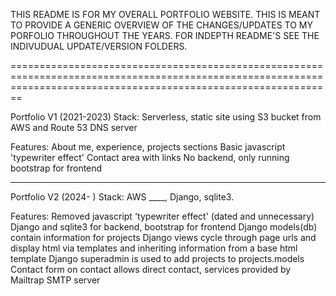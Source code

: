 THIS README IS FOR MY OVERALL PORTFOLIO WEBSITE. THIS IS MEANT TO PROVIDE A GENERIC OVERVIEW OF THE CHANGES/UPDATES TO MY PORFOLIO THROUGHOUT THE YEARS. FOR INDEPTH
README'S SEE THE INDIVUDUAL UPDATE/VERSION FOLDERS.

====================================================================================================================================================================

Portfolio V1 (2021-2023)
Stack:
Serverless, static site using S3 bucket from AWS and Route 53 DNS server

Features:
About me, experience, projects sections
Basic javascript 'typewriter effect'
Contact area with links
No backend, only running bootstrap for frontend

---

Portfolio V2 (2024- )
Stack:
AWS ____, Django, sqlite3.

Features:
Removed javascript 'typewriter effect' (dated and unnecessary)
Django and sqlite3 for backend, bootstrap for frontend
Django models(db) contain information for projects
Django views cycle through page urls and display html via templates and inheriting information from a base html template
Django superadmin is used to add projects to projects.models
Contact form on contact allows direct contact, services provided by Mailtrap SMTP server
